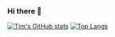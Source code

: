 ### Hi there 👋

<!--
**timpel301/timpel301** is a ✨ _special_ ✨ repository because its `README.md` (this file) appears on your GitHub profile.

Here are some ideas to get you started:

- 🔭 I’m currently working on ...
- 🌱 I’m currently learning ...
- 👯 I’m looking to collaborate on ...
- 🤔 I’m looking for help with ...
- 💬 Ask me about ...
- 📫 How to reach me: ...
- 😄 Pronouns: ...
- ⚡ Fun fact: ...
-->

[![Tim's GitHub stats](https://github-readme-stats.vercel.app/api?username=timpel301&show_icons=true&theme=tokyonight)](https://github.com/timpel301/github-readme-stats)
[![Top Langs](https://github-readme-stats.vercel.app/api/top-langs/?username=timpel301&hide_progress=true)](https://github.com/anuraghazra/github-readme-stats)
